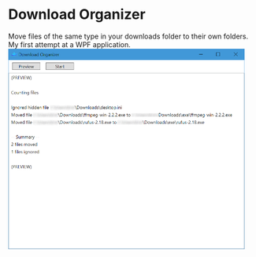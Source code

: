 # Download Organizer
Move files of the same type in your downloads folder to their own folders. My first attempt at a WPF application.
<br />
<img src="dorganizer.png"  width="480" />
